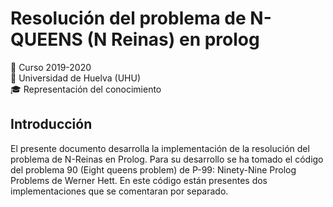 # Resolución del problema de N-QUEENS (N Reinas) en prolog
:calendar: Curso 2019-2020  
:office: Universidad de Huelva (UHU)  
:mortar_board: Representación del conocimiento  

## Introducción
El presente documento desarrolla la implementación de la resolución del problema de N-Reinas en Prolog. Para su desarrollo se ha tomado el código del problema 90  (Eight queens problem) de P-99: Ninety-Nine Prolog Problems  de Werner Hett. En este código están presentes dos implementaciones que se comentaran por separado.